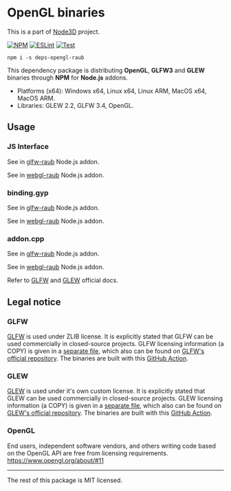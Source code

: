 # OpenGL binaries

This is a part of [Node3D](https://github.com/node-3d) project.

[![NPM](https://badge.fury.io/js/deps-opengl-raub.svg)](https://badge.fury.io/js/deps-opengl-raub)
[![ESLint](https://github.com/node-3d/deps-opengl-raub/actions/workflows/eslint.yml/badge.svg)](https://github.com/node-3d/deps-opengl-raub/actions/workflows/eslint.yml)
[![Test](https://github.com/node-3d/deps-opengl-raub/actions/workflows/test.yml/badge.svg)](https://github.com/node-3d/deps-opengl-raub/actions/workflows/test.yml)

```console
npm i -s deps-opengl-raub
```

This dependency package is distributing **OpenGL**, **GLFW3** and **GLEW**
binaries through **NPM** for **Node.js** addons.

* Platforms (x64): Windows x64, Linux x64, Linux ARM, MacOS x64, MacOS ARM.
* Libraries: GLEW 2.2, GLFW 3.4, OpenGL.


## Usage

### JS Interface

See in [glfw-raub](https://github.com/node-3d/glfw-raub/blob/master/core.js) Node.js addon.

See in [webgl-raub](https://github.com/node-3d/webgl-raub/blob/master/core.js) Node.js addon.


### binding.gyp

See in [glfw-raub](https://github.com/node-3d/glfw-raub/tree/master/src/binding.gyp) Node.js addon.

See in [webgl-raub](https://github.com/node-3d/webgl-raub/tree/master/src/binding.gyp) Node.js addon.


### addon.cpp

See in [glfw-raub](https://github.com/node-3d/glfw-raub/blob/master/src/cpp/glfw-common.hpp) Node.js addon.

See in [webgl-raub](https://github.com/node-3d/webgl-raub/blob/master/src/cpp/webgl.hpp) Node.js addon.

Refer to [GLFW](https://www.glfw.org/documentation.html) and
[GLEW](http://glew.sourceforge.net/basic.html) official docs.


## Legal notice


### GLFW

[GLFW](http://www.glfw.org/index.html) is used under ZLIB license.
It is explicitly stated that GLFW can be used commercially in closed-source projects.
GLFW licensing information (a COPY) is given in a [separate file](/GLFW_ZLIB),
which also can be found on
[GLFW's official repository](https://github.com/glfw/glfw/blob/master/LICENSE.md).
The binaries are built with this
[GitHub Action](https://raw.githubusercontent.com/nigels-com/glew/master/.github/workflows/build.yml).


### GLEW

[GLEW](http://glew.sourceforge.net/) is used under it's own custom license.
It is explicitly stated that GLEW can be used commercially in closed-source projects.
GLEW licensing information (a COPY) is given in a [separate file](/GLEW_LICENSE),
which also can be found on
[GLEW's official repository](https://raw.githubusercontent.com/nigels-com/glew/master/LICENSE.txt).
The binaries are built with this
[GitHub Action](https://raw.githubusercontent.com/nigels-com/glew/master/.github/workflows/build.yml).


### OpenGL

End users, independent software vendors, and others writing code based on the OpenGL API
are free from licensing requirements. https://www.opengl.org/about/#11

---

The rest of this package is MIT licensed.
